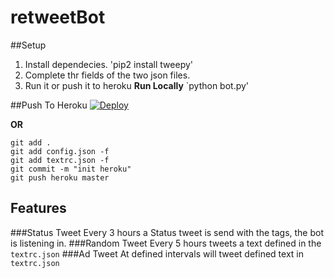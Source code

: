retweetBot
===========

##Setup
1. Install dependecies.
'pip2 install tweepy'
2. Complete thr fields of the two json files.
3. Run it or push it to heroku
 **Run Locally**
`python bot.py'

##Push To Heroku
[![Deploy](https://www.herokucdn.com/deploy/button.png)](https://www.heroku.com/deploy/?template=https://github.com/rnavagamuwa/retweetBot)

**OR**

```
git add .
git add config.json -f
git add textrc.json -f
git commit -m "init heroku"
git push heroku master
```

Features
--------
###Status Tweet
Every 3 hours a Status tweet is send with the tags, the bot is listening in.
###Random Tweet
Every 5 hours tweets a text defined in the `textrc.json`
###Ad Tweet
At defined intervals will tweet defined text in `textrc.json`

